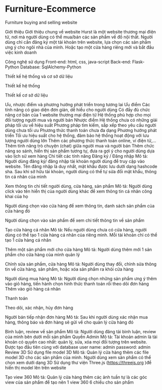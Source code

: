 # Furniture-Ecommerce
 Furniture buying and selling website
 
 Giới thiệu
Giới thiệu chung về website
	Hurst là một website thương mại điện tử, nơi mà người dùng có thể mua/bán các sản phẩm về đồ nội thất. Người dùng chỉ cần đăng ký một tài khoản trên website, lựa chọn các sản phẩm ưng ý cho ngôi nhà của mình. Hoặc tạo một cửa hàng riêng mới và bắt đầu việc kinh doanh 

Công nghệ sử dụng
Front-end: html, css, java-script
Back-end: Flask-Python
Database: SqlAlchemy-Python

Thiết kế hệ thống và cơ sở dữ liệu

Thiết kế hệ thống



Thiết kế cơ sở dữ liệu

Ưu, nhược điểm và phương hướng phát triển trong tương lai
Ưu điểm
Các tính năng có giao diện đơn giản, dễ hiểu cho người dùng
Có đầy đủ chức năng cơ bản của 1 website thương mại điện tử 
Hệ thống phù hợp cho mọi đối tượng người mua và người bán 
Nhược điểm
Hệ thống chưa có những giải pháp tối ưu về hiệu suất
Phương pháp tìm kiếm, sắp xếp theo yêu cầu người dùng chưa tối ưu
Phương thức thanh toán chưa đa dạng 
Phương hướng phát triển
Tối ưu hiệu suất cho hệ thống, đảm bảo hệ thống hoạt động với lưu lượng người dùng lớn 
Thêm các phương thức thanh toán online, ví điện tử,...
Thêm tính năng trò chuyện (chat) giữa người mua và người bán
Thêm chức năng so sánh, hiển thị sản phẩm tương tự, đưa ra gợi ý cho người dùng dựa vào lịch sử xem hàng 
Chi tiết các tính năng 
Đăng ký / Đăng nhập
Mô tả: Người dùng đăng ký/ đăng nhập tài khoản người dùng để truy cập vào website. Tên đăng nhập là duy nhất, mật khẩu được lưu dưới dạng hashcode sha. Sau khi sở hữu tài khoản, người dùng có thể tự sửa đổi mật khẩu, thông tin cá nhân của mình


Xem thông tin chi tiết người dùng, cửa hàng, sản phẩm
Mô tả:
Người dùng click vào tên hiển thị của người dùng khác để xem thông tin cá nhân công khai của họ

Người dùng chọn vào cửa hàng để xem thông tin, danh sách sản phẩm của cửa hàng đó


Người dùng chọn vào sản phẩm để xem chi tiết thông tin về sản phẩm











Tạo cửa hàng cá nhân
Mô tả: Nếu người dùng chưa có cửa hàng, người dùng có thể tạo 1 cửa hàng cá nhân của riêng mình. Mỗi tài khoản chỉ có thể tạo 1 cửa hàng cá nhân


Thêm một sản phẩm mới cho cửa hàng
Mô tả: Người dùng thêm mới 1 sản phẩm cho cửa hàng của mình quản lý 


Chỉnh sửa sản phẩm, cửa hàng
Mô tả: Người dùng thay đổi, chỉnh sửa thông tin về cửa hàng, sản phẩm, hoặc xóa sản phẩm ra khỏi cửa hàng

Người dùng mua hàng
Mô tả: Người dùng chọn những sản phẩm ưng ý thêm vào giỏ hàng, tiến hành chọn hình thức thanh toán rồi theo dõi đơn hàng
Thêm vào giỏ hàng cá nhân


Thanh toán


Theo dõi, xác nhận, hủy đơn hàng

Người bán tiếp nhận đơn hàng
Mô tả: Sau khi người dùng xác nhận mua hàng, thông báo và đơn hàng sẽ gửi về cho quản lý cửa hàng đó




Bình luận, review về sản phẩm
Mô tả: Người dùng đăng tải bình luận, review của mình bên dưới mỗi sản phẩm 
Quyền Admin
Mô tả: Tài khoản admin là tài khoản có quyền cao nhất: quản lý, sửa, xóa mọi đối tượng trên website. Được tạo đầu tiên cùng với database
user name: admin
password: admin 
Review 3D
Sử dụng file model 3D 
Mô tả: Quản lý cửa hàng thêm các file model 3D cho các sản phẩm của mình. Người dùng xem sản phẩm có thể chọn xem dưới dạng 3D
Sử dụng thư viện Three.js (https://threejs.org )để hiển thị model lên trên website 




Tạo view 360 
Mô tả: Quản lý cửa hàng thêm các ảnh tuần tự là các góc view của sản phẩm để tạo nên 1 view 360 6 chiều cho sản phẩm 


